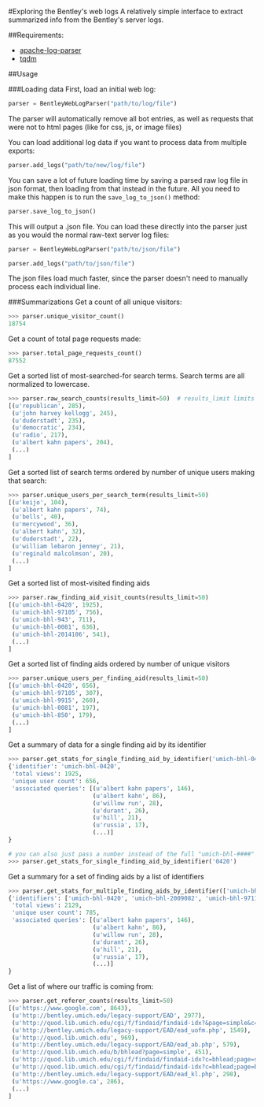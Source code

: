 #Exploring the Bentley's web logs
A relatively simple interface to extract summarized info from the Bentley's server logs.

##Requirements:

* [apache-log-parser](https://github.com/rory/apache-log-parser)
* [tqdm](https://github.com/noamraph/tqdm)

##Usage

###Loading data
First, load an initial web log:
```python
parser = BentleyWebLogParser("path/to/log/file")
```

The parser will automatically remove all bot entries, as well as requests that were not to html pages (like for css, js, or image files)

You can load additional log data if you want to process data from multiple exports:
```python
parser.add_logs("path/to/new/log/file")
```

You can save a lot of future loading time by saving a parsed raw log file in json format, then loading from that instead 
in the future. All you need to make this happen is to run the ```save_log_to_json()``` method:
```python
parser.save_log_to_json()
```

This will output a .json file. You can load these directly into the parser just as you would the normal raw-text server log files:
```python
parser = BentleyWebLogParser("path/to/json/file")

parser.add_logs("path/to/json/file")
```

The json files load much faster, since the parser doesn't need to manually process each individual line.


###Summarizations
Get a count of all unique visitors:
```python
>>> parser.unique_visitor_count()
18754
```

Get a count of total page requests made:
```python
>>> parser.total_page_requests_count()
87552
```

Get a sorted list of most-searched-for search terms. Search terms are all normalized to lowercase.
```python
>>> parser.raw_search_counts(results_limit=50)  # results_limit limits the results to the top n entries
[(u'republican', 285),
 (u'john harvey kellogg', 245),
 (u'duderstadt', 235),
 (u'democratic', 234),
 (u'radio', 217),
 (u'albert kahn papers', 204),
 (...)
]
```

Get a sorted list of search terms ordered by number of unique users making that search:
```python
>>> parser.unique_users_per_search_term(results_limit=50)
[(u'keijo', 104),
 (u'albert kahn papers', 74),
 (u'bells', 40),
 (u'mercywood', 36),
 (u'albert kahn', 32),
 (u'duderstadt', 22),
 (u'william lebaron jenney', 21),
 (u'reginald malcolmson', 20),
 (...)
]
```

Get a sorted list of most-visited finding aids
```python
>>> parser.raw_finding_aid_visit_counts(results_limit=50)
[(u'umich-bhl-0420', 1925),
 (u'umich-bhl-97105', 756),
 (u'umich-bhl-943', 711),
 (u'umich-bhl-0081', 636),
 (u'umich-bhl-2014106', 541),
 (...)
]
```

Get a sorted list of finding aids ordered by number of unique visitors
```python
>>> parser.unique_users_per_finding_aid(results_limit=50)
[(u'umich-bhl-0420', 656),
 (u'umich-bhl-97105', 307),
 (u'umich-bhl-9915', 260),
 (u'umich-bhl-0081', 197),
 (u'umich-bhl-850', 179),
 (...)
]
```

Get a summary of data for a single finding aid by its identifier
```python
>>> parser.get_stats_for_single_finding_aid_by_identifier('umich-bhl-0420')
{'identifier': 'umich-bhl-0420',
 'total views': 1925,
 'unique user count': 656,
 'associated queries': [(u'albert kahn papers', 146),
                        (u'albert kahn', 86),
                        (u'willow run', 28),
                        (u'durant', 26),
                        (u'hill', 21),
                        (u'russia', 17),
                        (...)]
}

# you can also just pass a number instead of the full "umich-bhl-####" string, eg:
>>> parser.get_stats_for_single_finding_aid_by_identifier('0420')
```

Get a summary for a set of finding aids by a list of identifiers
```python
>>> parser.get_stats_for_multiple_finding_aids_by_identifier(['umich-bhl-0420', 'umich-bhl-2009082', 'umich-bhl-97115'])
{'identifiers': ['umich-bhl-0420', 'umich-bhl-2009082', 'umich-bhl-97115'],
 'total views': 2129,
 'unique user count': 785,
 'associated queries': [(u'albert kahn papers', 146),
                        (u'albert kahn', 86),
                        (u'willow run', 28),
                        (u'durant', 26),
                        (u'hill', 21),
                        (u'russia', 17),
                        (...)]
}
```

Get a list of where our traffic is coming from:
```python
>>> parser.get_referer_counts(results_limit=50)
[(u'https://www.google.com', 8643),
 (u'http://bentley.umich.edu/legacy-support/EAD', 2977),
 (u'http://quod.lib.umich.edu/cgi/f/findaid/findaid-idx?&page=simple&c=bhlead', 1964),
 (u'http://bentley.umich.edu/legacy-support/EAD/ead_uofm.php', 1549),
 (u'http://quod.lib.umich.edu', 969),
 (u'http://bentley.umich.edu/legacy-support/EAD/ead_ab.php', 579),
 (u'http://quod.lib.umich.edu/b/bhlead?page=simple', 451),
 (u'http://quod.lib.umich.edu/cgi/f/findaid/findaid-idx?c=bhlead;page=simple', 344),
 (u'http://quod.lib.umich.edu/cgi/f/findaid/findaid-idx?c=bhlead;page=boolean', 301),
 (u'http://bentley.umich.edu/legacy-support/EAD/ead_kl.php', 298),
 (u'https://www.google.ca', 286),
 (...)
]
```
